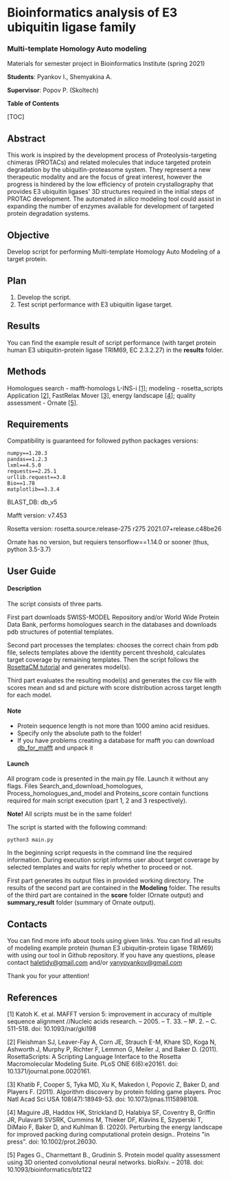 # Bioinformatics analysis of E3 ubiquitin ligase family
### Multi-template Homology Auto modeling 

Materials for semester project in Bioinformatics Institute (spring 2021)

__Students__:   Pyankov I., Shemyakina A.

__Supervisor__: Popov P. (Skoltech)

**Table of Contents**

[TOC]

## Abstract

This work is inspired by the development process of Proteolysis-targeting chimeras (PROTACs) and related molecules that induce targeted protein degradation by the ubiquitin-proteasome system. They represent a new therapeutic modality and are the focus of great interest, however the progress is hindered by the low efficiency of protein crystallography that provides E3 ubiquitin ligases' 3D structures required in the initial steps of PROTAC development. The automated _in silico_ modeling tool could assist in expanding the number of enzymes available for development of targeted protein degradation systems.

## Objective

Develop script for performing Multi-template Homology Auto Modeling of a target protein.

## Plan

1) Develop the script.
2) Test script performance with E3 ubiquitin ligase target.

## Results

You can find the example result of script performance (with target protein human E3 ubiquitin-protein ligase TRIM69, EC 2.3.2.27) in the __results__ folder.

## Methods

Homologues search - mafft-homologs L-INS-i [[1]](#1);
modeling - rosetta_scripts Application [[2]](#2), FastRelax Mover [[3]](#3), energy landscape [[4]](#4);
quality assessment - Ornate [[5]](#5).

## Requirements

Compatibility is guaranteed for followed python packages versions:

	numpy==1.20.3
	pandas==1.2.3
	lxml==4.5.0
	requests==2.25.1
	urllib.request==3.8
	Bio==1.78
	matplotlib==3.3.4
	
BLAST_DB: db_v5 

Mafft version: v7.453 

Rosetta version: rosetta.source.release-275 r275 2021.07+release.c48be26 

Ornate has no version, but requiers tensorflow==1.14.0 or sooner (thus, python 3.5-3.7) 


## User Guide

#### Description

The script consists of three parts.

First part downloads SWISS-MODEL Repository and/or World Wide Protein Data Bank, performs homologues search in the databases and downloads pdb structures of potential templates.

Second part processes the templates: chooses the correct chain from pdb file, selects templates above the identity percent threshold, calculates target coverage by remaining templates. Then the script follows the [RosettaCM tutorial](https://www.rosettacommons.org/demos/latest/tutorials/rosetta_cm/rosetta_cm_tutorial) and generates model(s).

Third part evaluates the resulting model(s) and generates the csv file with scores mean and sd and picture with score distribution across target length for each model.

#### Note

* Protein sequence length is not more than 1000 amino acid residues.
* Specify only the absolute path to the folder!
* If you have problems creating a database for mafft you can download [db_for_mafft](https://drive.google.com/file/d/1RCqvqkgmqs1k4NewladXkVTsrSBtGgAp/view?usp=sharing) and unpack it

#### Launch

All program code is presented in the main.py file. Launch it without any flags. Files Search_and_download_homologues, Process_homologues_and_model and Proteins_score contain functions required for main script execution (part 1, 2 and 3 respectively).

__Note!__ All scripts must be in the same folder!

The script is started with the following command: 

```
python3 main.py
```

In the beginning script requests in the command line the required information. During execution script informs user about target coverage by selected templates and waits for reply whether to proceed or not.

First part generates its output files in provided working directory. The results of the second part are contained in the __Modeling__ folder. The results of the third part are contained in the __score__ folder (Ornate output) and  __summary_result__ folder (summary of Ornate output).

## Contacts

You can find more info about tools using given links. You can find all results of modeling example protein (human E3 ubiquitin-protein ligase TRIM69) with using our tool in Github repository. If you have any questions, please contact haletidy@gmail.com and/or vanypyankov@gmail.com

Thank you for your attention!

## References
<a id="1">[1]</a> 
Katoh K. et al. MAFFT version 5: improvement in accuracy of multiple sequence alignment //Nucleic acids research. – 2005. – Т. 33. – №. 2. – С. 511-518. doi: 10.1093/nar/gki198

<a id="2">[2]</a> 
Fleishman SJ, Leaver-Fay A, Corn JE, Strauch E-M, Khare SD, Koga N, Ashworth J, Murphy P, Richter F, Lemmon G, Meiler J, and Baker D.  (2011).  RosettaScripts: A Scripting Language Interface to the Rosetta Macromolecular Modeling Suite.  PLoS ONE 6(6):e20161.  doi: 10.1371/journal.pone.0020161.

<a id="3">[3]</a>
Khatib F, Cooper S, Tyka MD, Xu K, Makedon I, Popovic Z, Baker D, and Players F.  (2011).  Algorithm discovery by protein folding game players.  Proc Natl Acad Sci USA 108(47):18949-53.  doi: 10.1073/pnas.1115898108.

<a id="4">[4]</a> 
Maguire JB, Haddox HK, Strickland D, Halabiya SF, Coventry B, Griffin JR, Pulavarti SVSRK, Cummins M, Thieker DF, Klavins E, Szyperski T, DiMaio F, Baker D, and Kuhlman B.  (2020).  Perturbing the energy landscape for improved packing during computational protein design..  Proteins "in press".  doi: 10.1002/prot.26030.

<a id="5">[5]</a> 
Pages G., Charmettant B., Grudinin S. Protein model quality assessment using 3D oriented convolutional neural networks. bioRxiv. – 2018. doi: 10.1093/bioinformatics/btz122
